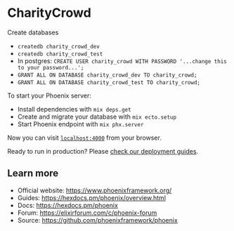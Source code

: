 # CharityCrowd

Create databases
  * `createdb charity_crowd_dev`
  * `createdb charity_crowd_test`
  * In postgres: `CREATE USER charity_crowd WITH PASSWORD '...change this to your password...';`
  * `GRANT ALL ON DATABASE charity_crowd_dev TO charity_crowd;`
  * `GRANT ALL ON DATABASE charity_crowd_test TO charity_crowd;`

To start your Phoenix server:

  * Install dependencies with `mix deps.get`
  * Create and migrate your database with `mix ecto.setup`
  * Start Phoenix endpoint with `mix phx.server`

Now you can visit [`localhost:4000`](http://localhost:4000) from your browser.

Ready to run in production? Please [check our deployment guides](https://hexdocs.pm/phoenix/deployment.html).

## Learn more

  * Official website: https://www.phoenixframework.org/
  * Guides: https://hexdocs.pm/phoenix/overview.html
  * Docs: https://hexdocs.pm/phoenix
  * Forum: https://elixirforum.com/c/phoenix-forum
  * Source: https://github.com/phoenixframework/phoenix
